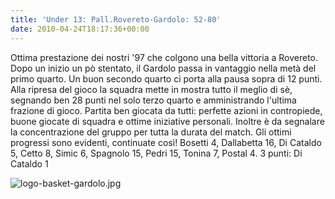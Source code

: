 ```yaml
---
title: 'Under 13: Pall.Rovereto-Gardolo: 52-80'
date: 2010-04-24T18:17:36+00:00
---
```

Ottima prestazione dei nostri '97 che colgono una bella vittoria a Rovereto. Dopo un inizio un pò stentato, il Gardolo passa in vantaggio nella metà del primo quarto. Un buon secondo quarto ci porta alla pausa sopra di 12 punti. Alla ripresa del gioco la squadra mette in mostra tutto il meglio di sè, segnando ben 28 punti nel solo terzo quarto e amministrando l'ultima frazione di gioco. Partita ben giocata da tutti: perfette azioni in contropiede, buone giocate di squadra e ottime iniziative personali. Inoltre è da segnalare la concentrazione del gruppo per tutta la durata del match. Gli ottimi progressi sono evidenti, continuate così! Bosetti 4, Dallabetta 16, Di Cataldo 5, Cetto 8, Simic 6, Spagnolo 15, Pedri 15, Tonina 7, Postal 4. 3 punti: Di Cataldo 1

![logo-basket-gardolo.jpg](http://www.basketgardolo.it/wp-content/uploads/2009/08/logo-basket-gardolo.jpg)